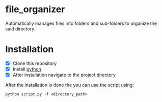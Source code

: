 # file_organizer
Automatically manages files into folders and sub-folders to organize the said directory.

# Installation

- [X] Clone this repository
- [X] Install [python](https://www.python.org/)
- [X] After installation navigate to the project directory

After the installation is done the you can use the script using:

```python script.py -f <directory_path>```
